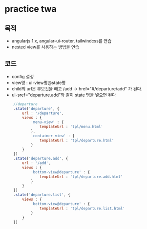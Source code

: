 practice twa
============

## 목적

- angularjs 1.x, angular-ui-router, tailwindcss를 연습
- nested view를 사용하는 방법을 연습

## 코드

 - config 설정
 - view명 : ui-view명@state명
 - child의 url은 부모것을 빼고 /add -> href="#/departure/add" 가 된다.
 - ui-sref="departure.add"와 같이 state 명을 넣으면 된다
 
```javascript
    //departure
    .state('departure', {
        url : '/departure',
        views : {
            'menu-view' : {
                templateUrl : 'tpl/menu.html'
            },
            'container-view' : {
                templateUrl : 'tpl/departure.html'
            } 
        }
    })
    .state('departure.add', {
        url : '/add',
        views : {
            'bottom-view@departure' : {
                templateUrl : 'tpl/departure.add.html'
            }
        }
    })    
    .state('departure.list', {
        views : {
            'bottom-view@departure' : {
                templateUrl : 'tpl/departure.list.html'
            }
        }
    })  
```